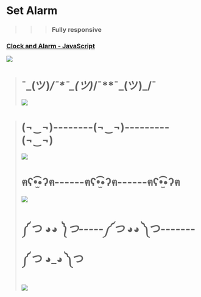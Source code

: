 # Set Alarm

> > > ### Fully **responsive**

### [Clock and Alarm - JavaScript](https://javascript-time.netlify.app/)

[![](media/screenshot)](https://javascript-time.netlify.app/)

> # ¯\_(ツ)_/¯**\***¯\_(ツ)_/¯**\*\***¯\_(ツ)\_/¯
>
> [![](media/screenshot0)](https://javascript-time.netlify.app/)

> # (¬‿¬)--------(¬‿¬)---------(¬‿¬)
>
> [![](media/screenshot1)](https://javascript-time.netlify.app/)
>
> # ฅʕ•̫͡•ʔฅ------ฅʕ•̫͡•ʔฅ------ฅʕ•̫͡•ʔฅ
>
> [![](media/screenshot2)](https://javascript-time.netlify.app/)
>
> # ༼ つ ◕*◕ ༽つ-----༼ つ ◕*◕ ༽つ-------༼ つ ◕_◕ ༽つ
>
> [![](media/screenshot3)](https://javascript-time.netlify.app/)
